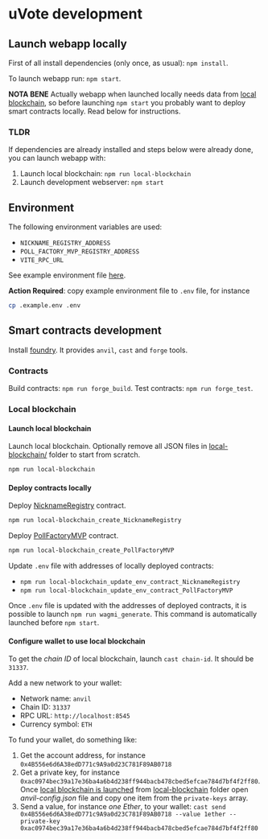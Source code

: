 # uVote development

## Launch webapp locally

First of all install dependencies (only once, as usual): `npm install`.

To launch webapp run: `npm start`.

**NOTA BENE**
Actually webapp when launched locally needs data from [local blockchain](#local-blockchain), so before launching `npm start` you probably want to deploy smart contracts locally. Read below for instructions.

### TLDR

If dependencies are already installed and steps below were already done, you can launch webapp with:

1. Launch local blockchain: `npm run local-blockchain`
2. Launch development webserver: `npm start`

## Environment

The following environment variables are used:

- `NICKNAME_REGISTRY_ADDRESS`
- `POLL_FACTORY_MVP_REGISTRY_ADDRESS`
- `VITE_RPC_URL`

See example environment file [here](./.example.env).

**Action Required**: copy example environment file to `.env` file, for instance

```sh
cp .example.env .env
```

## Smart contracts development

Install [foundry](https://getfoundry.sh/). It provides `anvil`, `cast` and `forge` tools.

### Contracts

Build contracts: `npm run forge_build`.
Test contracts: `npm run forge_test`.

### Local blockchain

#### Launch local blockchain

Launch local blockchain. Optionally remove all JSON files in [local-blockchain/](./local-blockchain/) folder to start from scratch.

```sh
npm run local-blockchain
```

#### Deploy contracts locally

Deploy [NicknameRegistry](./contracts/src/NicknameRegistry.sol) contract.

```sh
npm run local-blockchain_create_NicknameRegistry
```

Deploy [PollFactoryMVP](./contracts/src/PollFactoryMVP.sol) contract.

```sh
npm run local-blockchain_create_PollFactoryMVP
```

Update `.env` file with addresses of locally deployed contracts:

- `npm run local-blockchain_update_env_contract_NicknameRegistry`
- `npm run local-blockchain_update_env_contract_PollFactoryMVP`

Once `.env` file is updated with the addresses of deployed contracts, it is possible to launch `npm run wagmi_generate`.
This command is automatically launched before `npm start`.

#### Configure wallet to use local blockchain

To get the _chain ID_ of local blockchain, launch `cast chain-id`. It should be `31337`.

Add a new network to your wallet:

- Network name: `anvil`
- Chain ID: `31337`
- RPC URL: `http://localhost:8545`
- Currency symbol: `ETH`

To fund your wallet, do something like:

1. Get the account address, for instance `0x4B556e6d6A38edD771c9A9a0d23C781F89AB0718`
2. Get a private key, for instance `0xac0974bec39a17e36ba4a6b4d238ff944bacb478cbed5efcae784d7bf4f2ff80`. Once [local blockchain is launched](#launch-local-blockchain) from [local-blockchain](./local-blockchain/) folder open _anvil-config.json_ file and copy one item from the `private-keys` array.
3. Send a value, for instance _one Ether_, to your wallet: `cast send 0x4B556e6d6A38edD771c9A9a0d23C781F89AB0718 --value 1ether --private-key 0xac0974bec39a17e36ba4a6b4d238ff944bacb478cbed5efcae784d7bf4f2ff80`
